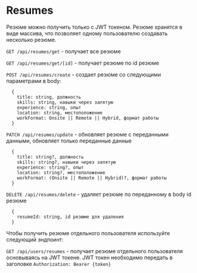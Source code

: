 # Resumes

Резюме можно получить только с JWT токеном. Резюме хранятся в виде массива, что позволяет одному пользователю создавать несколько резюме.

`GET /api/resumes/get` - получает все резюме

`GET /api/resumes/get/[id]` - получает резюме по id резюме

`POST /api/resumes/create` - создает резюме со следующими параметрами в body:

```
  {
    title: string, должность
    skills: string, навыки через запятую
    experience: string, опыт
    location: string, местоположение
    workFormat: Onsite || Remote || Hybrid, формат работы
  }
```

`PATCH /api/resumes/update` - обновляет резюме с переданными данными, обновляет только переданные данные

```
  {
    title: string?, должность
    skills: string?, навыки через запятую
    experience: string?, опыт
    location: string?, местоположение
    workFormat: (Onsite || Remote || Hybrid)?, формат работы
  }
```

`DELETE /api/resumes/delete` - удаляет резюме по переданному в body id резюме

```
  {
    resumeId: string, id резюме для удаления
  }
```

Чтобы получить резюме отдельного пользователя используйте следующий эндпоинт:

`GET /api/users/resumes` - получает резюме отдельного пользователя основываясь на JWT токене. JWT токен необходимо передать в заголовке `Authorization: Bearer {token}`
